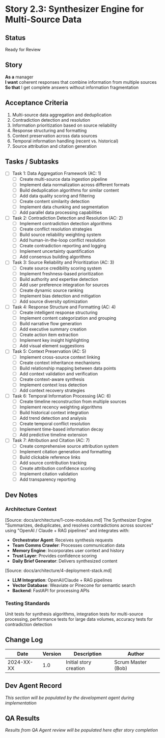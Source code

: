 # Story 2.3: Synthesizer Engine for Multi-Source Data

## Status
Ready for Review

## Story
**As a** manager  
**I want** coherent responses that combine information from multiple sources  
**So that** I get complete answers without information fragmentation

## Acceptance Criteria
1. Multi-source data aggregation and deduplication
2. Contradiction detection and resolution
3. Information prioritization based on source reliability
4. Response structuring and formatting
5. Context preservation across data sources
6. Temporal information handling (recent vs. historical)
7. Source attribution and citation generation

## Tasks / Subtasks
- [ ] Task 1: Data Aggregation Framework (AC: 1)
  - [ ] Create multi-source data ingestion pipeline
  - [ ] Implement data normalization across different formats
  - [ ] Build deduplication algorithms for similar content
  - [ ] Add data quality scoring and filtering
  - [ ] Create content similarity detection
  - [ ] Implement data chunking and segmentation
  - [ ] Add parallel data processing capabilities
- [ ] Task 2: Contradiction Detection and Resolution (AC: 2)
  - [ ] Implement contradiction detection algorithms
  - [ ] Create conflict resolution strategies
  - [ ] Build source reliability weighting system
  - [ ] Add human-in-the-loop conflict resolution
  - [ ] Create contradiction reporting and logging
  - [ ] Implement uncertainty quantification
  - [ ] Add consensus building algorithms
- [ ] Task 3: Source Reliability and Prioritization (AC: 3)
  - [ ] Create source credibility scoring system
  - [ ] Implement freshness-based prioritization
  - [ ] Build authority and expertise detection
  - [ ] Add user preference integration for sources
  - [ ] Create dynamic source ranking
  - [ ] Implement bias detection and mitigation
  - [ ] Add source diversity optimization
- [ ] Task 4: Response Structure and Formatting (AC: 4)
  - [ ] Create intelligent response structuring
  - [ ] Implement content categorization and grouping
  - [ ] Build narrative flow generation
  - [ ] Add executive summary creation
  - [ ] Create action item extraction
  - [ ] Implement key insight highlighting
  - [ ] Add visual element suggestions
- [ ] Task 5: Context Preservation (AC: 5)
  - [ ] Implement cross-source context linking
  - [ ] Create context inheritance mechanisms
  - [ ] Build relationship mapping between data points
  - [ ] Add context validation and verification
  - [ ] Create context-aware synthesis
  - [ ] Implement context loss detection
  - [ ] Add context recovery strategies
- [ ] Task 6: Temporal Information Processing (AC: 6)
  - [ ] Create timeline reconstruction from multiple sources
  - [ ] Implement recency weighting algorithms
  - [ ] Build historical context integration
  - [ ] Add trend detection and analysis
  - [ ] Create temporal conflict resolution
  - [ ] Implement time-based information decay
  - [ ] Add predictive timeline extension
- [ ] Task 7: Attribution and Citation (AC: 7)
  - [ ] Create comprehensive source attribution system
  - [ ] Implement citation generation and formatting
  - [ ] Build clickable reference links
  - [ ] Add source contribution tracking
  - [ ] Create attribution confidence scoring
  - [ ] Implement citation validation
  - [ ] Add transparency reporting

## Dev Notes

### Architecture Context
[Source: docs/architecture/1-core-modules.md]
The Synthesizer Engine "Summarizes, deduplicates, and resolves contradictions across sources" using "OpenAI / Claude + RAG pipelines" and integrates with:
- **Orchestrator Agent**: Receives synthesis requests
- **Team Comms Crawler**: Processes communication data
- **Memory Engine**: Incorporates user context and history
- **Trust Layer**: Provides confidence scoring
- **Daily Brief Generator**: Delivers synthesized content

[Source: docs/architecture/4-deployment-stack.md]
- **LLM Integration**: OpenAI/Claude + RAG pipelines
- **Vector Database**: Weaviate or Pinecone for semantic search
- **Backend**: FastAPI for processing APIs

### Testing Standards
Unit tests for synthesis algorithms, integration tests for multi-source processing, performance tests for large data volumes, accuracy tests for contradiction detection

## Change Log
| Date | Version | Description | Author |
|------|---------|-------------|---------|
| 2024-XX-XX | 1.0 | Initial story creation | Scrum Master (Bob) |

## Dev Agent Record
*This section will be populated by the development agent during implementation*

## QA Results
*Results from QA Agent review will be populated here after story completion*